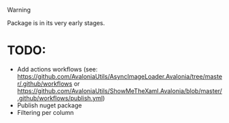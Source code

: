 > [!WARNING]
> Package is in its very early stages.

# TODO:

- Add actions workflows (see: https://github.com/AvaloniaUtils/AsyncImageLoader.Avalonia/tree/master/.github/workflows or https://github.com/AvaloniaUtils/ShowMeTheXaml.Avalonia/blob/master/.github/workflows/publish.yml)
- Publish nuget package
- Filtering per column
